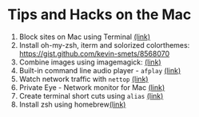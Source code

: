 # Tips and Hacks on the Mac


1. Block sites on Mac using Terminal [(link)](http://masonsklut.com/how-to-block-websites-on-your-mac-using-terminal/)
2. Install oh-my-zsh, iterm and solorized colorthemes: https://gist.github.com/kevin-smets/8568070
3. Combine images using imagemagick: [(link)](http://apple.stackexchange.com/a/52882)
4. Built-in command line audio player - `afplay` [(link)](http://hints.macworld.com/article.php?story=20081002080543392)
5. Watch network traffic with `nettop` [(link)](http://osxdaily.com/2013/06/07/watch-network-traffic-mac-os-x-nettop/)
6. Private Eye - Network monitor for Mac [(link)](https://radiosilenceapp.com/private-eye/)
7. Create terminal short cuts using `alias` [(link)](http://lifehacker.com/270799/create-terminal-shortcuts)  
8. Install zsh using homebrew[(link)](https://rick.cogley.info/post/use-homebrew-zsh-instead-of-the-osx-default/)  


